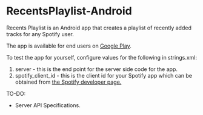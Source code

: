 # RecentsPlaylist-Android
Recents Playlist is an Android app that creates a playlist of recently added tracks for any Spotify user.

The app is available for end users on [Google Play](https://play.google.com/store/apps/details?id=science.logarithmic.recentsplaylist "Google Play").

To test the app for yourself, configure values for the following in strings.xml:
1. server - this is the end point for the server side code for the app.
2. spotify_client_id - this is the client id for your Spotify app which can be  obtained from [the Spotify developer page.](https://developer.spotify.com/dashboard/ "Spotify's developer page.")

TO-DO: 
* Server API Specifications.

